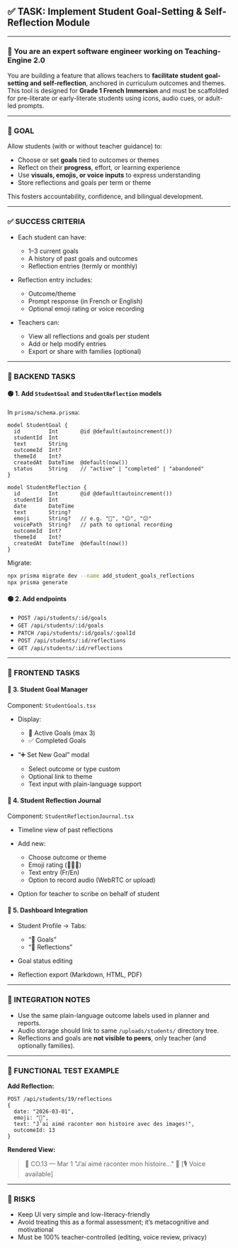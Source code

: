 ## ✅ TASK: Implement Student Goal-Setting & Self-Reflection Module

---

### 🧠 You are an expert software engineer working on Teaching-Engine 2.0

You are building a feature that allows teachers to **facilitate student goal-setting and self-reflection**, anchored in curriculum outcomes and themes. This tool is designed for **Grade 1 French Immersion** and must be scaffolded for pre-literate or early-literate students using icons, audio cues, or adult-led prompts.

---

### 🔹 GOAL

Allow students (with or without teacher guidance) to:

- Choose or set **goals** tied to outcomes or themes
- Reflect on their **progress**, effort, or learning experience
- Use **visuals, emojis, or voice inputs** to express understanding
- Store reflections and goals per term or theme

This fosters accountability, confidence, and bilingual development.

---

### ✅ SUCCESS CRITERIA

- Each student can have:

  - 1–3 current goals
  - A history of past goals and outcomes
  - Reflection entries (termly or monthly)

- Reflection entry includes:

  - Outcome/theme
  - Prompt response (in French or English)
  - Optional emoji rating or voice recording

- Teachers can:

  - View all reflections and goals per student
  - Add or help modify entries
  - Export or share with families (optional)

---

### 🔧 BACKEND TASKS

#### 🟢 1. Add `StudentGoal` and `StudentReflection` models

In `prisma/schema.prisma`:

```prisma
model StudentGoal {
  id         Int       @id @default(autoincrement())
  studentId  Int
  text       String
  outcomeId  Int?
  themeId    Int?
  createdAt  DateTime  @default(now())
  status     String    // "active" | "completed" | "abandoned"
}

model StudentReflection {
  id         Int       @id @default(autoincrement())
  studentId  Int
  date       DateTime
  text       String?
  emoji      String?   // e.g. "🙂", "😐", "😕"
  voicePath  String?   // path to optional recording
  outcomeId  Int?
  themeId    Int?
  createdAt  DateTime  @default(now())
}
```

Migrate:

```bash
npx prisma migrate dev --name add_student_goals_reflections
npx prisma generate
```

#### 🟢 2. Add endpoints

- `POST /api/students/:id/goals`
- `GET /api/students/:id/goals`
- `PATCH /api/students/:id/goals/:goalId`
- `POST /api/students/:id/reflections`
- `GET /api/students/:id/reflections`

---

### 🎨 FRONTEND TASKS

#### 🔵 3. Student Goal Manager

Component: `StudentGoals.tsx`

- Display:

  - 🎯 Active Goals (max 3)
  - ✅ Completed Goals

- “➕ Set New Goal” modal

  - Select outcome or type custom
  - Optional link to theme
  - Text input with plain-language support

#### 🔵 4. Student Reflection Journal

Component: `StudentReflectionJournal.tsx`

- Timeline view of past reflections
- Add new:

  - Choose outcome or theme
  - Emoji rating (🙂😐😕)
  - Text entry (Fr/En)
  - Option to record audio (WebRTC or upload)

- Option for teacher to scribe on behalf of student

#### 🔵 5. Dashboard Integration

- Student Profile → Tabs:

  - “🎯 Goals”
  - “🧠 Reflections”

- Goal status editing
- Reflection export (Markdown, HTML, PDF)

---

### 🔗 INTEGRATION NOTES

- Use the same plain-language outcome labels used in planner and reports.
- Audio storage should link to same `/uploads/students/` directory tree.
- Reflections and goals are **not visible to peers**, only teacher (and optionally families).

---

### 🧪 FUNCTIONAL TEST EXAMPLE

**Add Reflection:**

```http
POST /api/students/19/reflections
{
  date: "2026-03-01",
  emoji: "🙂",
  text: "J’ai aimé raconter mon histoire avec des images!",
  outcomeId: 13
}
```

**Rendered View:**

> 🧠 CO.13 — Mar 1
> "J’ai aimé raconter mon histoire..." 🙂
> \[🎙️ Voice available]

---

### 🚩 RISKS

- Keep UI very simple and low-literacy-friendly
- Avoid treating this as a formal assessment; it’s metacognitive and motivational
- Must be 100% teacher-controlled (editing, voice review, privacy)
